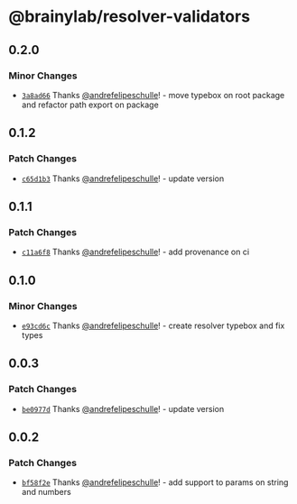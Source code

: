 # @brainylab/resolver-validators

## 0.2.0

### Minor Changes

- [`3a8ad66`](https://github.com/brainylab/resolver-validators/commit/3a8ad666b2f806818295a44280db677c82dac952) Thanks [@andrefelipeschulle](https://github.com/andrefelipeschulle)! - move typebox on root package and refactor path export on package

## 0.1.2

### Patch Changes

- [`c65d1b3`](https://github.com/brainylab/resolver-validators/commit/c65d1b39346a0d48b788ae5ad6f990c7042cd24c) Thanks [@andrefelipeschulle](https://github.com/andrefelipeschulle)! - update version

## 0.1.1

### Patch Changes

- [`c11a6f8`](https://github.com/brainylab/resolver-validators/commit/c11a6f89aac8c0670d35860696c5cd66d278deb3) Thanks [@andrefelipeschulle](https://github.com/andrefelipeschulle)! - add provenance on ci

## 0.1.0

### Minor Changes

- [`e93cd6c`](https://github.com/brainylab/resolver-validators/commit/e93cd6c8d2816ef7613619abc796e611415c5d86) Thanks [@andrefelipeschulle](https://github.com/andrefelipeschulle)! - create resolver typebox and fix types

## 0.0.3

### Patch Changes

- [`be0977d`](https://github.com/brainylab/resolver-validators/commit/be0977d54e0a6c1f96a6210edd73dd0f012ff780) Thanks [@andrefelipeschulle](https://github.com/andrefelipeschulle)! - update version

## 0.0.2

### Patch Changes

- [`bf58f2e`](https://github.com/brainylab/resolver-validators/commit/bf58f2e64f9c23d3211e4776836ee10d36707ac1) Thanks [@andrefelipeschulle](https://github.com/andrefelipeschulle)! - add support to params on string and numbers
